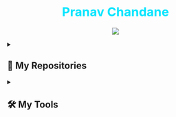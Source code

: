 <!-- I've used DenverCoder1's readme.md contents: https://github.com/DenverCoder1/DenverCoder1/blob/main/README.md -->


<p align="center">
    <h1 color="#00e5ff" style="color:#00e5ff;font-size:1.8rem" align="center">Pranav Chandane</h1>
</p>

<p align="center">
  <a href="#">
    <img src="https://readme-typing-svg.demolab.com/?lines=I'm%20An%20IT%20Student;Always%20learning%20new%20things&font=Fira%20Code&center=true&width=480&height=35&color=00e5ff&vCenter=true&pause=1000&size=20" /></a>
</p>

<details> 
  <summary> <h2>📘 My Repositories</h2> </summary>
  <p align="left">
    <a href="https://github.com/Pranavhc/wrestling_competition_rust_program"><img width="278" src="https://denvercoder1-github-readme-stats.vercel.app/api/pin/?username=Pranavhc&repo=wrestling_competition_rust&theme=radical&bg_color=1F222E&title_color=00e5ff&hide_border=true&icon_color=F8D866&show_icons=true" alt="wrestling_competition_rust_program"></a>
    <!--  -->
    <a href="https://github.com/Pranavhc/rusted-tasks"><img width="278" src="https://denvercoder1-github-readme-stats.vercel.app/api/pin/?username=Pranavhc&repo=rusted-tasks&theme=radical&bg_color=1F222E&title_color=00e5ff&hide_border=true&icon_color=F8D866&show_icons=true" alt="rusted-tasks"></a>
    <!--  -->
    <a href="https://github.com/Pranavhc/stickynotes.github.io"><img width="278" src="https://denvercoder1-github-readme-stats.vercel.app/api/pin/?username=Pranavhc&repo=stickynotes.github.io&theme=react&bg_color=1F222E&title_color=00e5ff&hide_border=true&icon_color=F8D866&show_icons=true" alt="stickynotes.github.io"></a>
    <!--  -->
    <a href="https://github.com/Pranavhc/guessing_game"><img width="278" src="https://denvercoder1-github-readme-stats.vercel.app/api/pin?username=Pranavhc&repo=guessing_game&theme=react&bg_color=1F222E&title_color=00e5ff&hide_border=true&icon_color=F8D866&show_icons=true" alt="guessing_game"></a>
    <!--  -->
    <a href="https://github.com/Pranavhc/Jobs-Api"><img width="278" src="https://denvercoder1-github-readme-stats.vercel.app/api/pin/?username=Pranavhc&repo=Jobs-Api&theme=react&bg_color=1F222E&title_color=00e5ff&hide_border=true&icon_color=F8D866&show_icons=true" alt="Jobs-Api"></a>
    <a href="https://github.com/Pranavhc/Task-Buddy"><img width="278" src="https://denvercoder1-github-readme-stats.vercel.app/api/pin/?username=Pranavhc&repo=Task-Buddy&theme=react&bg_color=1F222E&title_color=00e5ff&hide_border=true&icon_color=F8D866&show_icons=true" alt="Task-Buddy"></a>
  
  </p>
  <a href="https://github.com/Pranavhc?tab=repositories&sort=stargazers"><img alt="All Repositories" title="All Repositories" src="https://custom-icon-badges.demolab.com/badge/-Click%20Here%20For%20All%20My%20Repos-161B22?style=for-the-badge&logoColor=aqua&logo=repo"/></a>
</details>

<details> 
  <summary><h2>🛠️ My Tools</h2></summary>
  <h3>👨‍💻 Programming / Markup Languages</h3>
  <p>
      <a href="#"><img alt="C" src="https://custom-icon-badges.demolab.com/badge/C-0d1117.svg?logo=c-in-hexagon&logoColor=blue"></a>
      <!--  -->
      <a href="#"><img alt="C++" src="https://custom-icon-badges.demolab.com/badge/C++-0d1117.svg?logo=cpp2&logoColor=blue"></a>
      <!--  -->
      <a href="#"><img alt="Rust" src="https://custom-icon-badges.demolab.com/badge/Rust-0d1117.svg?logo=rust&logoColor=red"></a>
      <!--  -->
      <a href="#"><img alt="HTML" src="https://img.shields.io/badge/HTML-0d1117.svg?logo=html5&logoColor=red"></a>
      <!--  -->
      <a href="#"><img alt="CSS" src="https://img.shields.io/badge/CSS-0d1117.svg?logo=css3&logoColor=blue"></a>
      <!--  -->
      <a href="#"><img alt="JavaScript" src="https://img.shields.io/badge/JavaScript-0d1117.svg?logo=javascript&logoColor=yellow"></a>
      <!--  -->
      <a href="#"><img alt="TypeScript" src="https://img.shields.io/badge/TypeScript-0d1117.svg?logo=typescript&logoColor=blue"></a>
      <!--  -->
      <a href="#"><img alt="Node.js" src="https://img.shields.io/badge/Node.js-0d1117.svg?logo=node.js&logoColor=green"></a>
      <!--  -->
      <a href="#"><img alt="Python" src="https://img.shields.io/badge/Python-0d1117.svg?logo=python&logoColor=white"></a>
      <!--  -->
      <a href="#"><img alt="Dart" src="https://img.shields.io/badge/Dart-0d1117.svg?logo=dart&logoColor=blue"></a>
      <!--  -->
      <a href="#"><img alt="Java" src="https://custom-icon-badges.demolab.com/badge/Java-0d1117.svg?logo=java&logoColor=red"></a>
      <!--  -->
      <!-- <a href="#"><img alt="Bash" src="https://img.shields.io/badge/Bash-0d1117.svg?logo=gnu-bash&logoColor=white"></a> -->
  </p>

  <h3>📚 Frameworks and Libraries</h3>
  <p>
      <a href="#"><img alt="Express.js" src="https://img.shields.io/badge/Express.js-0d1117.svg?logo=express&logoColor=white"></a>
      <!--  -->
      <a href="#"><img alt="Flutter" src="https://img.shields.io/badge/Flutter-0d1117.svg?logo=Flutter&logoColor=%2361DAFB"></a>
      <!--  -->
      <a href="#"><img alt="Bootstrap" src="https://img.shields.io/badge/Bootstrap-0d1117.svg?logo=bootstrap&logoColor=default"></a>
  </p>

  <h3>🗄️ Database and Cloud Hosting</h3>
  <p>
      <!--  -->
      <a href="#"><img alt="MongoDB" src ="https://img.shields.io/badge/MongoDB-0d1117.svg?logo=mongodb&logoColor=green"></a>
      <!--  -->
      <a href="#"><img alt="Heroku" src="https://img.shields.io/badge/Heroku-0d1117.svg?logo=heroku&logoColor=violet"></a>
      <!--  -->
      <a href="#"><img alt="Netlify" src="https://img.shields.io/badge/Netlify-0d1117.svg?logo=netlify&logoColor=aqua"></a>
      <!--  -->
      <a href="#"><img alt="GitHub Pages" src="https://img.shields.io/badge/GitHub%20Pages-0d1117.svg?logo=github&logoColor=white"></a>
      <!--  -->
      <a href="#"><img alt="Render" src="https://img.shields.io/badge/Render-0d1117.svg?logo=render&logoColor=white"></a>
      <!--  -->
      <a href="#"><img alt="Repl.it" src="https://img.shields.io/badge/Repl.it-0d1117.svg?logo=Replit&logoColor=orange"></a>
      <!--  -->
      <a href="#"><img alt="Notion" src="https://img.shields.io/badge/Notion-0d1117.svg?logo=notion&logoColor=white"></a>
  </p>
</details>

<!-- 
<details open> 
  <summary><h2>📊 Github Stats</h2></summary>
  currently not deployed - <p>🪨 Contribution Graph</p>
  <a href="#">
  <img alt="Pranavhc's Activity Graph" src="https://activity-graph.herokuapp.com/graph/?username=Pranavhc&bg_color=1F222E&color=00C3DD&line=F85D7F&point=FFFFFF&hide_border=true" height="220"/>
  </a>
  </br>
  </br>
  <p>⚡ Github Streak</p>
  <a href="#">
  <img title="🔥 Get streak stats for your profile at git.io/streak-stats" alt="DenverCoder1's streak" src="https://streak-stats.demolab.com/?user=Pranavhc&theme=react&background=1F222E&hide_border=true" height="200px"/>
  </a>
  </br>
  </br>
  <p>❄️ Github Stats</p>
  <a href="#">
  <img alt="Pranavhc's Github Stats" src="https://denvercoder1-github-readme-stats.vercel.app/api/?username=Pranavhc&show_icons=true&include_all_commits=true&count_private=true&theme=react&hide_border=true&bg_color=1F222E&title_color=00C3DD&icon_color=00C3DD" height="190px"/>
  </a>
  </br>
  </br>
  <p>🔥 Most Used Languages</p>
  <a href="#">
  <img alt="Pranavhc's Top Languages" src="https://github-readme-stats.vercel.app/api/top-langs/?username=Pranavhc&langs_count=8&layout=compact&theme=react&hide_border=true&bg_color=1F222E&title_color=00C3DD&icon_color=00C3DD&hide=Jupyter%20Notebook" height="220px">
  </a>
<!-- </details> -->


